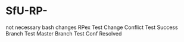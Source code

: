 # SfU-RP-
not necessary
bash changes
RPex Test Change
Conflict Test Success
Branch Test
Master Branch Test
Conf Resolved

